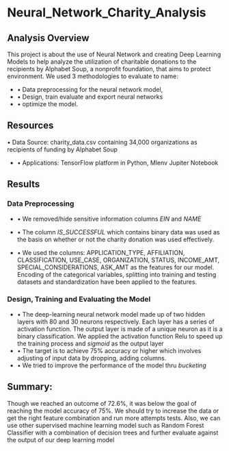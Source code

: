 # Neural_Network_Charity_Analysis

## Analysis Overview
This project is about the use of Neural Network and creating Deep Learning Models to help analyze the utilization of charitable donations to the recipients by Alphabet Soup, a nonprofit foundation, that aims to protect environment. We used 3 methodologies to evaluate to name: 
* •	Data preprocessing for the neural network model,
* •	Design, train evaluate and export neural networks 
* •	optimize the model.
## Resources
•	Data Source: charity_data.csv containing 34,000 organizations as recipients of funding by Alphabet Soup 
* •	Applications: TensorFlow platform in Python, Mlenv Jupiter Notebook 
## Results
### Data Preprocessing
* •	We removed/hide sensitive information columns *EIN* and *NAME* 
* •	The column *IS_SUCCESSFUL* which contains binary data was used as the basis on whether or not the charity donation was used effectively. 

* •	 We used the columns: APPLICATION_TYPE, AFFILIATION, CLASSIFICATION, USE_CASE, ORGANIZATION, STATUS, INCOME_AMT, SPECIAL_CONSIDERATIONS, ASK_AMT as the features for our model. Encoding of the categorical variables, splitting into training and testing datasets and standardization have been applied to the features.
### Design, Training and Evaluating the Model
* •	The deep-learning neural network model made up of two hidden layers with 80 and 30 neurons respectively. Each layer has a series of activation function.
The output layer is made of a unique neuron as it is a binary classification.
We applied the activation function Relu to speed up the training process and *sigmoid* as the output layer
* •	The target is to achieve 75% accuracy or higher which involves adjusting of input data by dropping, adding columns.
* •	We tried to improve the performance of the model thru *bucketing* 
## Summary:

Though we reached an outcome of 72.6%, it was below the goal of reaching the model accuracy of 75%. We should try to increase the data or get the right feature combination and run more attempts tests. Also, we can use other supervised machine learning model such as Random Forest Classifier with a combination of decision trees and further evaluate against the output of our deep learning model 

